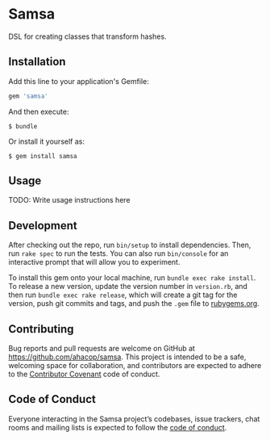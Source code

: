 # Samsa

DSL for creating classes that transform hashes.

## Installation

Add this line to your application's Gemfile:

```ruby
gem 'samsa'
```

And then execute:

    $ bundle

Or install it yourself as:

    $ gem install samsa

## Usage

TODO: Write usage instructions here

## Development

After checking out the repo, run `bin/setup` to install dependencies. Then, run `rake spec` to run the tests. You can also run `bin/console` for an interactive prompt that will allow you to experiment.

To install this gem onto your local machine, run `bundle exec rake install`. To release a new version, update the version number in `version.rb`, and then run `bundle exec rake release`, which will create a git tag for the version, push git commits and tags, and push the `.gem` file to [rubygems.org](https://rubygems.org).

## Contributing

Bug reports and pull requests are welcome on GitHub at https://github.com/ahacop/samsa. This project is intended to be a safe, welcoming space for collaboration, and contributors are expected to adhere to the [Contributor Covenant](http://contributor-covenant.org) code of conduct.

## Code of Conduct

Everyone interacting in the Samsa project’s codebases, issue trackers, chat rooms and mailing lists is expected to follow the [code of conduct](https://github.com/ahacop/samsa/blob/master/CODE_OF_CONDUCT.md).
